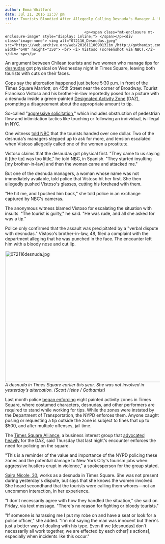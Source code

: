 ```yaml
---
author: Emma Whitford
date: Jul 21, 2016 12:37 pm
title: Tourists Bloodied After Allegedly Calling Desnuda's Manager A 'Prostitute'
---
```


	
										<p><span class="mt-enclosure mt-enclosure-image" style="display: inline;"> </span></p><div class="image-none"> <img alt="072116_Desnudas.jpeg" src="https://web.archive.org/web/20161110090132im_/http://gothamist.com/attachments/nyc_ewhitford/072116_Desnudas.jpeg" width="640" height="350"> <br> <i> Vistoso (screenshot via NBC).</i></div> <p></p>

<p>An argument between Chilean tourists and two women who manage tips for <a href="https://web.archive.org/web/20161110090132/http://gothamist.com/tags/desnudas">desnudas</a> got physical on Wednesday night in Times Square, leaving both tourists with cuts on their faces. </p>

<p>Cops say the altercation happened just before 5:30 p.m. in front of the Times Square Marriott, on 45th Street near the corner of Broadway. Tourist Francisco Vistoso and his brother-in-law reportedly posed for a picture with a desnuda inside a green-painted <a href="https://web.archive.org/web/20161110090132/http://gothamist.com/2016/06/09/dazd_confused_times_square.php#photo-1">Designated Activity Zone</a> [DAZ], prompting a disagreement about the appropriate amount to tip. </p>

<p>So-called &quot;<a href="https://web.archive.org/web/20161110090132/http://law.onecle.com/new-york/new-york-city-administrative-code-new-/ADC010-136_10-136.html">aggressive solicitation</a>,&quot; which includes obstruction of pedestrian flow and intimidation tactics like touching or following an individual, is illegal in NYC. </p>

<p>One witness <a href="https://web.archive.org/web/20161110090132/http://www.nbcnewyork.com/news/local/Times-Square-Tourists-Bleeding-Tip-Fight-Topless-Performer-Desnudas-387717492.html">told NBC</a> that the tourists handed over one dollar. Two of the desnuda&apos;s managers stepped up to ask for more, and tension escalated when Vistoso allegedly called one of the women a prostitute. </p>

<p>Vistoso claims that the desnudas got physical first. &quot;They came to us saying it [the tip] was too little,&quot; he told NBC, in Spanish. &quot;They started insulting [my brother-in-law] and then the woman came and attacked me.&quot; </p>

<p>But one of the desnuda managers, a woman whose name was not immediately available, told police that Vistoso hit her first. She then allegedly pushed Vistoso&apos;s glasses, cutting his forehead with them. </p>

<p>&quot;He hit me, and I pushed him back,&quot; she told police in an exchange captured by NBC&apos;s cameras. </p>

<p>The anonymous witness blamed Vistoso for escalating the situation with insults. &quot;The tourist is guilty,&quot; he said. &quot;He was rude, and all she asked for was a tip.&quot; </p>

<p>Police only confirmed that the assault was precipitated by a &quot;verbal dispute with desnudas.&quot; Vistoso&apos;s brother-in-law, 48, filed a complaint with the department alleging that he was punched in the face. The encounter left him with a bloody nose and cut lip. </p>

<p><span class="mt-enclosure mt-enclosure-image" style="display: inline;"> </span></p><div class="image-none"> <img alt="072116desnuda.jpg" src="https://web.archive.org/web/20161110090132im_/http://gothamist.com/attachments/nyc_arts_john/072116desnuda.jpg" width="640" height="426"> <br> <i> A desnuda in Times Square earlier this year. She was not involved in yesterday&#x2019;s altercation. (Scott Heins / Gothamist)</i></div> <p></p>

<p>Last month police <a href="https://web.archive.org/web/20161110090132/http://gothamist.com/2016/06/22/times_square_freedom_cage.php#photo-1">began enforcing</a> eight painted activity zones in Times Square, where costumed characters, desnudas, and other performers are required to stand while working for tips. While the zones were instated by the Department of Transportation, the NYPD enforces them. Anyone caught posing or requesting a tip outside the zone is subject to fines that up to $500, and after multiple offenses, jail time.</p>

<p>The <a href="https://web.archive.org/web/20161110090132/http://www.timessquarenyc.org/index.aspx">Times Square Alliance</a>, a business interest group that <a href="https://web.archive.org/web/20161110090132/http://gothamist.com/2016/03/28/times_square_disney_crackdown.php">advocated heavily</a> for the DAZ, said Thursday that last night&apos;s encounter enforces the need for policing on the square. </p>

<p>&quot;This is a reminder of the value and importance of the NYPD policing these zones and the potential damage to New York City&apos;s tourism jobs when aggressive hustlers erupt in violence,&quot; a spokesperson for the group stated. </p>

<p><a href="https://web.archive.org/web/20161110090132/http://gothamist.com/2016/07/01/desnudas_times_square.php#photo-1">Saira Nicole, 30</a>, works as a desnuda in Times Square. She was not present during yesterday&apos;s dispute, but says that she knows the women involved. She heard secondhand that the tourists were calling them whores&#x2014;not an uncommon interaction, in her experience.</p>

<p>&quot;I don&apos;t necessarily agree with how they handled the situation,&quot; she said on Friday, via text message. &quot;There&apos;s no reason for fighting or bloody tourists.&quot; </p>

<p>&quot;If someone is harassing me I put my robe on and have a seat or look for a police officer,&quot; she added. &quot;I&apos;m not saying the man was innocent but there&apos;s just a better way of dealing with his type. Even if we [desnudas] don&apos;t necessarily all work together, we are effected by each other[&apos;s actions], especially when incidents like this occur.&quot; </p>					
										
									
				